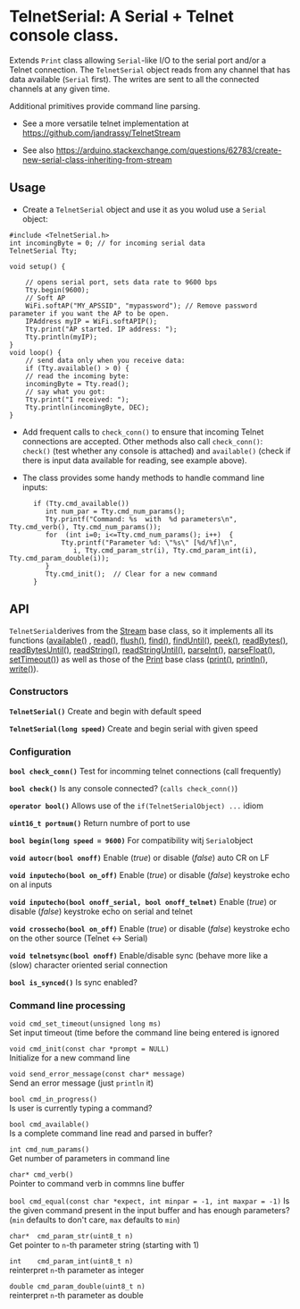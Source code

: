 
# TelnetSerial: A Serial + Telnet console class.
Extends `Print` class allowing `Serial`-like I/O to the serial port and/or a Telnet connection. The `TelnetSerial` object reads from any channel that has data available (`Serial` first). The writes are sent to all the connected channels at any given time.

 Additional primitives provide command line parsing. 
* See a more versatile telnet implementation at
      https://github.com/jandrassy/TelnetStream

* See also
       https://arduino.stackexchange.com/questions/62783/create-new-serial-class-inheriting-from-stream

## Usage

* Create a `TelnetSerial` object and use it as you wolud use a `Serial` object:
```arduino
#include <TelnetSerial.h>
int incomingByte = 0; // for incoming serial data
TelnetSerial Tty;

void setup() {

    // opens serial port, sets data rate to 9600 bps
    Tty.begin(9600);
    // Soft AP
    WiFi.softAP("MY_APSSID", "mypassword"); // Remove password parameter if you want the AP to be open.
    IPAddress myIP = WiFi.softAPIP();
    Tty.print("AP started. IP address: ");
    Tty.println(myIP);
}
void loop() {
    // send data only when you receive data:
    if (Tty.available() > 0) {
    // read the incoming byte:
    incomingByte = Tty.read();
    // say what you got:
    Tty.print("I received: ");
    Tty.println(incomingByte, DEC);
}
```

* Add frequent calls to `check_conn()` to ensure that incoming Telnet connections are accepted. Other methods also call `check_conn()`: `check()` (test whether any console is attached) and `available()` (check if there is input data available for reading, see example above).
 
* The class provides some handy methods to handle command line inputs:
``` arduino
      if (Tty.cmd_available())
         int num_par = Tty.cmd_num_params(); 
         Tty.printf("Command: %s  with  %d parameters\n", Tty.cmd_verb(), Tty.cmd_num_params());  
         for  (int i=0; i<=Tty.cmd_num_params(); i++)  { 
             Tty.printf("Parameter %d: \"%s\" [%d/%f]\n", 
                i, Tty.cmd_param_str(i), Tty.cmd_param_int(i), Tty.cmd_param_double(i));  
         }
         Tty.cmd_init();  // Clear for a new command
      }
  ```
## API
`TelnetSerial`derives from the  [Stream](https://www.arduino.cc/reference/en/language/functions/communication/stream/) base class, so it implements all its functions ([available()](https://www.arduino.cc/reference/en/language/functions/communication/stream/streamavailable) ,  [read()](https://www.arduino.cc/reference/en/language/functions/communication/stream/streamread), [flush()](https://www.arduino.cc/reference/en/language/functions/communication/stream/streamflush), [find()](https://www.arduino.cc/reference/en/language/functions/communication/stream/streamfind), [findUntil()](https://www.arduino.cc/reference/en/language/functions/communication/stream/streamfinduntil), [peek()](https://www.arduino.cc/reference/en/language/functions/communication/stream/streampeek), [readBytes()](https://www.arduino.cc/reference/en/language/functions/communication/stream/streamreadbytes),  [readBytesUntil()](https://www.arduino.cc/reference/en/language/functions/communication/stream/streamreadbytesuntil),  [readString()](https://www.arduino.cc/reference/en/language/functions/communication/stream/streamreadstring), [readStringUntil()](https://www.arduino.cc/reference/en/language/functions/communication/stream/streamreadstringuntil), [parseInt()](https://www.arduino.cc/reference/en/language/functions/communication/stream/streamparseint),  [parseFloat()](https://www.arduino.cc/reference/en/language/functions/communication/stream/streamparsefloat), [setTimeout()](https://www.arduino.cc/reference/en/language/functions/communication/stream/streamsettimeout)) as well as those of the [Print](https://playground.arduino.cc/Code/Printclass/) base class ([print()](https://www.arduino.cc/reference/en/language/functions/communication/serial/print/), [println()](https://www.arduino.cc/reference/en/language/functions/communication/serial/println/), [write()](https://www.arduino.cc/reference/en/language/functions/communication/serial/write/)).

### Constructors
**`TelnetSerial()`**
Create and begin with default speed

**`TelnetSerial(long speed)`**
Create and begin serial with given speed

### Configuration
**`bool check_conn()`**
Test for incomming telnet connections (call frequently)

**`bool check()`**
Is any console connected? (`calls check_conn()`)

**`operator bool()`**
Allows use of the  `if(TelnetSerialObject) ...` idiom

**`uint16_t portnum()`**
Return numbre of port to use

**`bool begin(long speed = 9600)`**
For compatibility witj `Serial`object

**`void autocr(bool onoff)`**
 Enable (*true*) or disable (*false*) auto CR on LF 
 
**`void inputecho(bool on_off)`**
Enable (*true*) or disable (*false*) keystroke echo on al inputs

**`void inputecho(bool onoff_serial, bool onoff_telnet)`**
Enable (*true*) or disable (*false*) keystroke echo on serial and telnet

**`void crossecho(bool on_off)`**
Enable (*true*) or disable (*false*) keystroke echo on the other source (Telnet <-> Serial)

**`void telnetsync(bool onoff)`**
Enable/disable sync (behave more like a (slow) character oriented serial connection

**`bool is_synced()`**
Is sync enabled?

### Command line processing

`void cmd_set_timeout(unsigned long ms)`          
 Set input timeout (time before the command line being entered is ignored
 
`void cmd_init(const char *prompt = NULL)`        
 Initialize for a new command line
 
`void send_error_message(const char* message)`    
 Send an error message (just `println` it)
 
`bool cmd_in_progress()`                          
 Is user is currently typing a command?

`bool cmd_available()`                 
 Is a complete command line read and parsed in buffer?
 
`int cmd_num_params()`                
 Get number of parameters in command line
 
`char* cmd_verb()`                      
 Pointer to command verb in commns line buffer
 
`bool cmd_equal(const char *expect, int minpar = -1, int maxpar = -1)` 
 Is the given command present in the input buffer and has enough parameters?                                         
 (`min` defaults to don't care, `max` defaults to `min`)
 
`char*  cmd_param_str(uint8_t n)`         
 Get pointer to `n`-th parameter string (starting with 1)
 
`int    cmd_param_int(uint8_t n)`         
 reinterpret `n`-th parameter as integer
 
`double cmd_param_double(uint8_t n)`      
 reinterpret `n`-th parameter as double
	